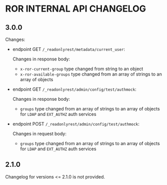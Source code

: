 # ROR INTERNAL API CHANGELOG

## 3.0.0

Changes:

* endpoint GET `/_readonlyrest/metadata/current_user`:
    
    Changes in response body:
    * `x-ror-current-group` type changed from string to an object
    * `x-ror-available-groups` type changed from an array of strings to an array of objects

* endpoint GET `/_readonlyrest/admin/config/test/authmock`:
    
    Changes in response body:
    * `groups` type changed from an array of strings to an array of objects for `LDAP` and `EXT_AUTHZ` auth services 
    
* endpoint POST `/_readonlyrest/admin/config/test/authmock`:

    Changes in request body:
    * `groups` type changed from an array of strings to an array of objects for `LDAP` and `EXT_AUTHZ` auth services

## 2.1.0

Changelog for versions <= 2.1.0 is not provided.